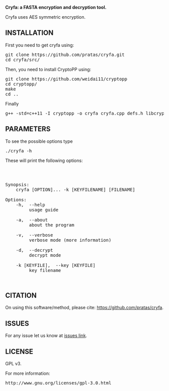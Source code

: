 <b>Cryfa: a FASTA encryption and decryption tool.</b>

Cryfa uses AES symmetric encryption.


## INSTALLATION

First you need to get cryfa using:
<pre>
git clone https://github.com/pratas/cryfa.git
cd cryfa/src/
</pre>
Then, you need to install CryptoPP using:
<pre>
git clone https://github.com/weidai11/cryptopp
cd cryptopp/
make
cd ..
</pre>
Finally
<pre>
g++ -std=c++11 -I cryptopp -o cryfa cryfa.cpp defs.h libcryptopp.a
</pre>

## PARAMETERS

To see the possible options type
<pre>
./cryfa -h
</pre>
These will print the following options:
<pre>
<p>

Synopsis:
    cryfa [OPTION]... -k [KEYFILENAME] [FILENAME]

Options:
    -h,  --help
         usage guide

    -a,  --about
         about the program

    -v,  --verbose
         verbose mode (more information)

    -d,  --decrypt
         decrypt mode

    -k [KEYFILE],  --key [KEYFILE]
         key filename
</p>
</pre>

## CITATION ##

On using this software/method, please cite: https://github.com/pratas/cryfa.

## ISSUES ##

For any issue let us know at [issues link](https://github.com/pratas/cryfa/issues).

## LICENSE

GPL v3.

For more information:
<pre>http://www.gnu.org/licenses/gpl-3.0.html</pre>

